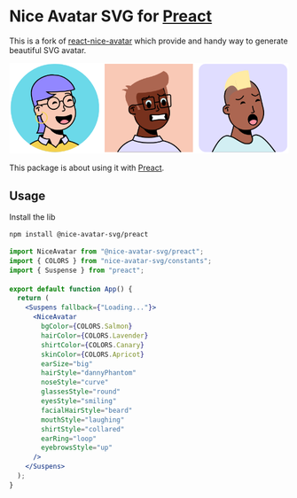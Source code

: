 # Nice Avatar SVG for [Preact](https://preactjs.com/)

This is a fork of [react-nice-avatar][react-nice-avatar] which provide and handy way to generate beautiful SVG avatar.

![preview](./preview.png)

This package is about using it with [Preact](https://preactjs.com/).

## Usage

Install the lib

```sh
npm install @nice-avatar-svg/preact
```

```jsx
import NiceAvatar from "@nice-avatar-svg/preact";
import { COLORS } from "nice-avatar-svg/constants";
import { Suspense } from "preact";

export default function App() {
  return (
    <Suspens fallback={"Loading..."}>
      <NiceAvatar
        bgColor={COLORS.Salmon}
        hairColor={COLORS.Lavender}
        shirtColor={COLORS.Canary}
        skinColor={COLORS.Apricot}
        earSize="big"
        hairStyle="dannyPhantom"
        noseStyle="curve"
        glassesStyle="round"
        eyesStyle="smiling"
        facialHairStyle="beard"
        mouthStyle="laughing"
        shirtStyle="collared"
        earRing="loop"
        eyebrowsStyle="up"
      />
    </Suspens>
  );
}
```

[react-nice-avatar]: https://github.com/dapi-labs/react-nice-avatar
